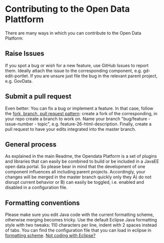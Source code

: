 Contributing to the Open Data Plattform
=======================================

There are many ways in which you can contribute to the Open Data Platform:

Raise Issues
------------
If you spot a bug or wish for a new feature, use GitHub Issues to report
them. Ideally attach the issue to the corresponding component, e.g. 
gd-edit-portlet. If you are unsure just file the bug in the relevant parent
project, e.g. GovData.

Submit a pull request
---------------------
Even better: You can fix a bug or implement a feature. In that case, follow
the [fork, branch, pull request pattern](https://help.github.com/articles/using-pull-requests): 
create a fork of the corresponding, in your repo create a branch to work on.
Name your branch "bug/feature - issue-number - topic", e.g. feature-26-html-description.
Finally, create a pull request to have your edits integrated into the master branch.

General process
---------------
As explained in the main Readme, the Opendata Platform is a set of plugins and 
libraries that can easily be combined to build or be included in a JavaEE open 
data portal. So please bear in mind that the development of one component 
influences all including parent projects. Accordingly, your changes will be 
merged in the master branch quickly only they A) do not disrupt current behavior or B)
can easily be toggled, i.e. enabled and disabled in a configuration file.

Formatting conventions
----------------------
Please make sure you edit Java code with the current formatting scheme, 
otherwise merging becomes tricky. Use the default Eclipse Java formatting
style with two tweaks: 110 characters per line, indent with 2 spaces instead 
of tabs. You can find the configuration file that you can load in eclipse in 
[formatting scheme](src/eclipse/seitenbauCodeConventions.xml). [Not coding with Eclipse?](http://blogs.operationaldynamics.com/andrew/software/java-gnome/eclipse-code-format-from-command-line)